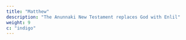 ```yaml
---
title: "Matthew" 
description: "The Anunnaki New Testament replaces God with Enlil"
weight: 9
c: "indigo"
---
```

